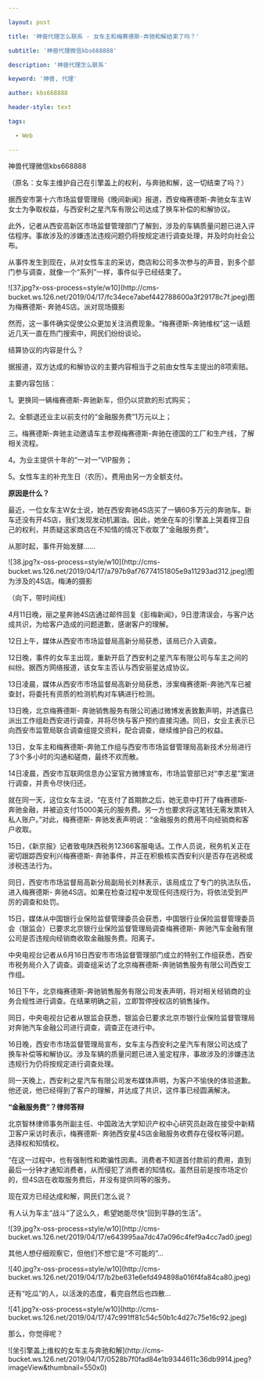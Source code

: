 ---
layout: post
title: '神兽代理怎么联系 - 女车主和梅赛德斯-奔驰和解结束了吗？'
subtitle: '神兽代理微信kbs668888'
description: '神兽代理怎么联系'
keyword: '神兽, 代理'
author: kbs668888
header-style: text
tags:
  - Web
---
神兽代理微信kbs668888

（原名：女车主维护自己在引擎盖上的权利，与奔驰和解，这一切结束了吗？）

据西安市第十六市场监督管理局《晚间新闻》报道，西安梅赛德斯-奔驰女车主W女士为争取权益，与西安利之星汽车有限公司达成了换车补偿的和解协议。

此外，记者从西安高新区市场监督管理部门了解到，涉及的车辆质量问题已进入评估程序。事故涉及的涉嫌违法违规问题仍将按规定进行调查处理，并及时向社会公布。

从事件发生到现在，从对女性车主的采访，商店和公司多次参与的声音，到多个部门参与调查，就像一个“系列”一样，事件似乎已经结束了。

![37.jpg?x-oss-process=style/w10](http://cms-
bucket.ws.126.net/2019/04/17/fc34ece7abef442788600a3f29178c7f.jpeg)图为梅赛德斯-
奔驰4S店。派对现场摄影

然而，这一事件确实促使公众更加关注消费现象。“梅赛德斯-奔驰维权”这一话题近几天一直在热门搜索中，网民们纷纷谈论。

结算协议的内容是什么？

据报道，双方达成的和解协议的主要内容相当于之前由女性车主提出的8项索赔。

主要内容包括：

1。更换同一辆梅赛德斯-奔驰新车，但仍以贷款的形式购买；

2。全额退还业主以前支付的“金融服务费”1万元以上；

三。梅赛德斯-奔驰主动邀请车主参观梅赛德斯-奔驰在德国的工厂和生产线，了解相关流程。

4。为业主提供十年的“一对一”VIP服务；

5。女性车主的补充生日（农历）。费用由另一方全额支付。

 **原因是什么？**

最近，一位女车主W女士说，她在西安奔驰4S店买了一辆60多万元的奔驰车。新车还没有开4S店，我们发现发动机漏油。因此，她坐在车的引擎盖上哭着捍卫自己的权利，并质疑这家商店在不知情的情况下收取了“金融服务费”。

从那时起，事件开始发酵……

![38.jpg?x-oss-process=style/w10](http://cms-
bucket.ws.126.net/2019/04/17/a797b9af76774151805e9a11293ad312.jpeg)图为涉及的4S店。梅涛的摄影

（向下，带时间线）

4月11日晚，丽之星奔驰4S店通过邮件回复《彭梅新闻》，9日澄清误会，与客户达成共识，为给客户造成的问题道歉，感谢客户的理解。

12日上午，媒体从西安市市场监督局高新分局获悉，该局已介入调查。

12日晚，事件的女车主出现，重新开启了西安利之星汽车有限公司与车主之间的纠纷。据西方网络报道，该女车主否认与西安丽星达成协议。

13日凌晨，媒体从西安市市场监督局高新分局获悉，涉案梅赛德斯-奔驰汽车已被查封，将委托有资质的检测机构对车辆进行检测。

13日晚，北京梅赛德斯-
奔驰销售服务有限公司通过微博发表致歉声明，并透露已派出工作组赴西安进行调查，并将尽快与客户预约直接沟通。同日，女业主表示已向西安市监管局联合调查组提交资料，配合调查，继续维护自己的权益。

13日，女车主和梅赛德斯-奔驰工作组与西安市市场监督管理局高新技术分局进行了3个多小时的沟通和磋商，最终不欢而散。

14日凌晨，西安市互联网信息办公室官方微博宣布，市场监管部已对“李志星”案进行调查，并责令尽快归还。

就在同一天，这位女车主说，“在支付了首期款之后，她无意中打开了梅赛德斯-
奔驰金融，并被迫支付15000美元的服务费。另一方也要求将这笔钱无需发票转入私人账户。”对此，梅赛德斯-
奔驰发表声明说：“金融服务的费用不向经销商和客户收取。

15日，《新京报》记者致电陕西税务12366客服电话。工作人员说，税务机关正在密切跟踪西安利兴梅赛德斯-
奔驰事件，并正在积极核实西安利兴是否存在逃税或涉税违法行为。

同日，西安市市场监督局高新分局副局长刘林表示，该局成立了专门的执法队伍，进入梅赛德斯-
奔驰4S店。如果在检查过程中发现任何违规行为，将依法受到严厉的调查和处罚。

15日，媒体从中国银行业保险监督管理委员会获悉，中国银行业保险监督管理委员会（银监会）已要求北京银行业保险监督管理局调查梅赛德斯-
奔驰汽车金融有限公司是否违规向经销商收取金融服务费。阳离子。

中央电视台记者从6月16日西安市市场监督管理部门成立的特别工作组获悉，西安市税务局介入了调查。调查组采访了北京梅赛德斯-奔驰销售服务有限公司西安工作组。

16日下午，北京梅赛德斯-奔驰销售服务有限公司发表声明，将对相关经销商的业务合规性进行调查。在结果明确之前，立即暂停授权店的销售操作。

同日，中央电视台记者从银监会获悉，银监会已要求北京市银行业保险监督管理局对奔驰汽车金融公司进行调查，调查正在进行中。

16日晚，西安市市场监督管理局宣布，女车主与西安利之星汽车有限公司达成了换车补偿等和解协议。涉及车辆的质量问题已进入鉴定程序，事故涉及的涉嫌违法违规行为仍将按规定进行调查处理。

同一天晚上，西安利之星汽车有限公司发布媒体声明，为客户不愉快的体验道歉。他还说，他已经得到了客户的理解，并达成了共识，这件事已经圆满解决。

 **“金融服务费”？律师答辩**

北京智林律师事务所副主任、中国政法大学知识产权中心研究员赵政在接受中新精卫客户采访时表示，梅赛德斯-
奔驰西安星4S店金融服务收费存在侵权等问题。选择权和知情权。

“在这一过程中，也有强制性和欺骗性因素。消费者不知道首付款前的费用，直到最后一分钟才通知消费者，从而侵犯了消费者的知情权。虽然目前是按市场定价的，但4S店在收取服务费后，并没有提供同等的服务。

现在双方已经达成和解，网民们怎么说？

有人认为车主“战斗”了这么久，希望她能尽快“回到平静的生活”。

![39.jpg?x-oss-process=style/w10](http://cms-
bucket.ws.126.net/2019/04/17/e643995aa7dc47a096c4fef9a4cc7ad0.jpeg)

其他人想仔细观察它，但他们不想它是“不可能的”…

![40.jpg?x-oss-process=style/w10](http://cms-
bucket.ws.126.net/2019/04/17/b2be631e6efd494898a016f4fa84ca80.jpeg)

还有“吃瓜”的人，以活泼的态度，看完自然后也四散…

![41.jpg?x-oss-process=style/w10](http://cms-
bucket.ws.126.net/2019/04/17/47c991ff81c54c50b1c4d27c75e16c92.jpeg)

那么，你觉得呢？

![坐引擎盖上维权的女车主与奔驰和解](http://cms-
bucket.ws.126.net/2019/04/17/0528b7f0fad84e1b9344611c36db9914.jpeg?imageView&thumbnail=550x0)  

  

